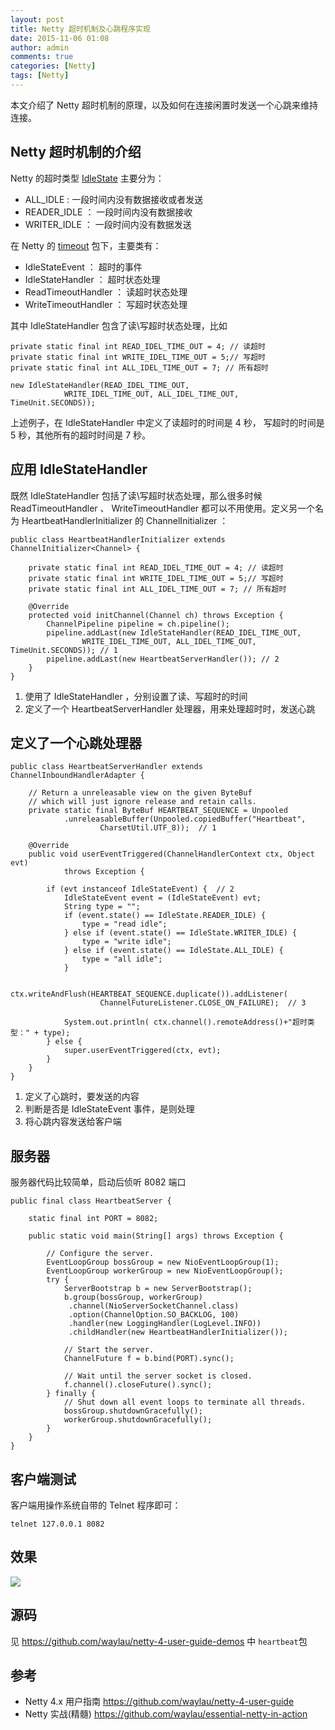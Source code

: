 ```yaml
---
layout: post
title: Netty 超时机制及心跳程序实现
date: 2015-11-06 01:08
author: admin
comments: true
categories: [Netty]
tags: [Netty]
---
```


本文介绍了 Netty 超时机制的原理，以及如何在连接闲置时发送一个心跳来维持连接。

<!-- more -->

## Netty 超时机制的介绍

Netty 的超时类型 [IdleState](http://netty.io/4.0/api/io/netty/handler/timeout/IdleState.html) 主要分为：

* ALL_IDLE : 一段时间内没有数据接收或者发送
* READER_IDLE ： 一段时间内没有数据接收
* WRITER_IDLE ： 一段时间内没有数据发送

在 Netty 的 [timeout](http://netty.io/4.0/api/io/netty/handler/timeout/package-frame.html) 包下，主要类有：

* IdleStateEvent ： 超时的事件
* IdleStateHandler ： 超时状态处理
* ReadTimeoutHandler ： 读超时状态处理
* WriteTimeoutHandler ： 写超时状态处理
 
其中 IdleStateHandler 包含了读\写超时状态处理，比如

	private static final int READ_IDEL_TIME_OUT = 4; // 读超时
	private static final int WRITE_IDEL_TIME_OUT = 5;// 写超时
	private static final int ALL_IDEL_TIME_OUT = 7; // 所有超时

	new IdleStateHandler(READ_IDEL_TIME_OUT,
				WRITE_IDEL_TIME_OUT, ALL_IDEL_TIME_OUT, TimeUnit.SECONDS));	

上述例子，在 IdleStateHandler 中定义了读超时的时间是 4 秒， 写超时的时间是 5 秒，其他所有的超时时间是 7 秒。

## 应用 IdleStateHandler

既然 IdleStateHandler 包括了读\写超时状态处理，那么很多时候 ReadTimeoutHandler 、 WriteTimeoutHandler 都可以不用使用。定义另一个名为 HeartbeatHandlerInitializer 的 ChannelInitializer ：

	public class HeartbeatHandlerInitializer extends ChannelInitializer<Channel> {
	
		private static final int READ_IDEL_TIME_OUT = 4; // 读超时
		private static final int WRITE_IDEL_TIME_OUT = 5;// 写超时
		private static final int ALL_IDEL_TIME_OUT = 7; // 所有超时
	
		@Override
		protected void initChannel(Channel ch) throws Exception {
			ChannelPipeline pipeline = ch.pipeline();
			pipeline.addLast(new IdleStateHandler(READ_IDEL_TIME_OUT,
					WRITE_IDEL_TIME_OUT, ALL_IDEL_TIME_OUT, TimeUnit.SECONDS)); // 1
			pipeline.addLast(new HeartbeatServerHandler()); // 2
		}
	}

1. 使用了 IdleStateHandler ，分别设置了读、写超时的时间
2. 定义了一个 HeartbeatServerHandler 处理器，用来处理超时时，发送心跳

## 定义了一个心跳处理器

	public class HeartbeatServerHandler extends ChannelInboundHandlerAdapter {
		
		// Return a unreleasable view on the given ByteBuf
		// which will just ignore release and retain calls.
		private static final ByteBuf HEARTBEAT_SEQUENCE = Unpooled
				.unreleasableBuffer(Unpooled.copiedBuffer("Heartbeat",
						CharsetUtil.UTF_8));  // 1
	
		@Override
		public void userEventTriggered(ChannelHandlerContext ctx, Object evt)
				throws Exception {
	
			if (evt instanceof IdleStateEvent) {  // 2
				IdleStateEvent event = (IdleStateEvent) evt;  
				String type = "";
				if (event.state() == IdleState.READER_IDLE) {
					type = "read idle";
				} else if (event.state() == IdleState.WRITER_IDLE) {
					type = "write idle";
				} else if (event.state() == IdleState.ALL_IDLE) {
					type = "all idle";
				}
	
				ctx.writeAndFlush(HEARTBEAT_SEQUENCE.duplicate()).addListener(
						ChannelFutureListener.CLOSE_ON_FAILURE);  // 3
	 
				System.out.println( ctx.channel().remoteAddress()+"超时类型：" + type);
			} else {
				super.userEventTriggered(ctx, evt);
			}
		}
	}

1. 定义了心跳时，要发送的内容
2. 判断是否是 IdleStateEvent 事件，是则处理
3. 将心跳内容发送给客户端

## 服务器

服务器代码比较简单，启动后侦听 8082 端口

	public final class HeartbeatServer {
	
	    static final int PORT = 8082;
	
	    public static void main(String[] args) throws Exception {
	
	        // Configure the server.
	        EventLoopGroup bossGroup = new NioEventLoopGroup(1);
	        EventLoopGroup workerGroup = new NioEventLoopGroup();
	        try {
	            ServerBootstrap b = new ServerBootstrap();
	            b.group(bossGroup, workerGroup)
	             .channel(NioServerSocketChannel.class)
	             .option(ChannelOption.SO_BACKLOG, 100)
	             .handler(new LoggingHandler(LogLevel.INFO))
	             .childHandler(new HeartbeatHandlerInitializer());
	
	            // Start the server.
	            ChannelFuture f = b.bind(PORT).sync();
	
	            // Wait until the server socket is closed.
	            f.channel().closeFuture().sync();
	        } finally {
	            // Shut down all event loops to terminate all threads.
	            bossGroup.shutdownGracefully();
	            workerGroup.shutdownGracefully();
	        }
	    }
	}


## 客户端测试

客户端用操作系统自带的 Telnet 程序即可：

	telnet 127.0.0.1 8082

## 效果

![](http://99btgc01.info/uploads/2015/11/heartbeat.jpg)


## 源码

见 <https://github.com/waylau/netty-4-user-guide-demos> 中 `heartbeat`包

## 参考

* Netty 4.x 用户指南 <https://github.com/waylau/netty-4-user-guide>
* Netty 实战(精髓) <https://github.com/waylau/essential-netty-in-action>
